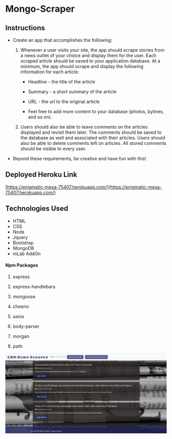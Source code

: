 # Mongo-Scraper

## Instructions

* Create an app that accomplishes the following:

  1. Whenever a user visits your site, the app should scrape stories from a news outlet of your choice and display them for the user. Each scraped article should be saved to your application database. At a minimum, the app should scrape and display the following information for each article:

     * Headline - the title of the article

     * Summary - a short summary of the article

     * URL - the url to the original article

     * Feel free to add more content to your database (photos, bylines, and so on).

  2. Users should also be able to leave comments on the articles displayed and revisit them later. The comments should be saved to the database as well and associated with their articles. Users should also be able to delete comments left on articles. All stored comments should be visible to every user.

* Beyond these requirements, be creative and have fun with this!

## Deployed Heroku Link

[https://enigmatic-mesa-75407.herokuapp.com/](https://enigmatic-mesa-75407.herokuapp.com/)

## Technologies Used
- HTML
- CSS
- Node
- Jquery
- Bootstrap
- MongoDB
- mLab AddOn

#### Npm Packages

   1. express

   2. express-handlebars

   3. mongoose

   4. cheerio

   5. axios

   6. body-parser

   7. morgan

   8. path

   ![Alt text](public/assets/img/screenshot.JPG)

 